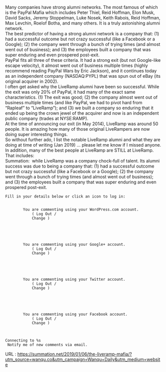   Many companies have strong alumni networks.  The most famous of which is the PayPal Mafia which includes Peter Thiel, Reid Hoffman, Elon Musk, David Sacks, Jeremy Stoppelman, Luke Nosek, Keith Rabois, Reid Hoffman, Max Levchin, Roelof Botha, and many others.  It is a truly astonishing alumni network.  
    The best predictor of having a strong alumni network is a company that: (1) had a successful outcome but not crazy successful (like a Facebook or a Google); (2) the company went through a bunch of trying times (and almost went out of business); and (3) the employees built a company that was super enduring and even prospered post-exit.  
    PayPal fits all three of these criteria.  It had a strong exit (but not Google-like  escape velocity), it almost went out of business multiple times (highly recommend reading PayPal Wars by Eric Jackson), and it continues today as an independent company (NASDAQ:PYPL) that was spun out of eBay (its original acquirer in 2002).    
    I often get asked why the LiveRamp alumni have been so successful.  While the exit was only 20% of PayPal, it had many of the exact same characteristics.  (1) The exit was good; (2) the company almost went out of business multiple times (and like PayPal, we had to pivot hard from “Rapleaf” to “LiveRamp”); and (3) we built a company so enduring that it ended up being the crown jewel of the acquirer and now is an independent public company (trades at NYSE:RAMP).   
    At the time of announcing our exit (in May 2014), LiveRamp was around 50 people.  It is amazing how many of those original LiveRampers are now doing super interesting things.  
    So without further ado, I list the notable LiveRamp alumni and what they are doing at time of writing (Jan 2019) … please let me know if I missed anyone.  
    In addition, many of the best people at LiveRamp are STILL at LiveRamp.   That includes:  
    Summation:  while LiveRamp was a company chock-full of talent.  Its alumni success was due to being a company that: (1) had a successful outcome but not crazy successful (like a Facebook or a Google); (2) the company went through a bunch of trying times (and almost went out of business); and (3) the employees built a company that was super enduring and even prospered post-exit.  
      
    Fill in your details below or click an icon to log in:  
    

			You are commenting using your WordPress.com account.			
				( Log Out / 
				Change )
			

  
    

			You are commenting using your Google+ account.			
				( Log Out / 
				Change )
			

  
    

			You are commenting using your Twitter account.			
				( Log Out / 
				Change )
			

  
    

			You are commenting using your Facebook account.			
				( Log Out / 
				Change )
			

  
    Connecting to %s  
     Notify me of new comments via email.  
     

  
      
      
    
  URL : https://summation.net/2019/01/06/the-liveramp-mafia/?utm_source=wanqu.co&utm_campaign=Wanqu+Daily&utm_medium=website